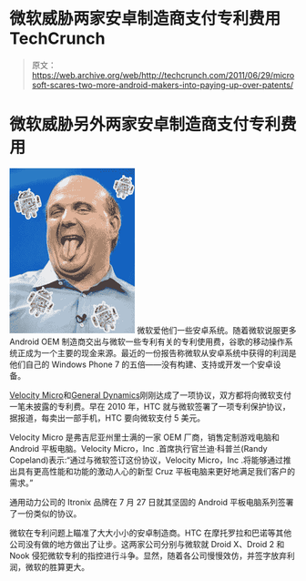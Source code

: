 # 微软威胁两家安卓制造商支付专利费用 TechCrunch

> 原文：<https://web.archive.org/web/http://techcrunch.com/2011/06/29/microsoft-scares-two-more-android-makers-into-paying-up-over-patents/>

# 微软威胁另外两家安卓制造商支付专利费用

[![](img/b940b24f6d6e02e5890638fe2f45a7ad.png "ballmy")](https://web.archive.org/web/20230203032215/https://techcrunch.com/wp-content/uploads/2011/06/ballmy.jpg) 微软爱他们一些安卓系统。随着微软说服更多 Android OEM 制造商交出与微软一些专利有关的专利使用费，谷歌的移动操作系统正成为一个主要的现金来源。最近的一份报告称微软从安卓系统中获得的利润是他们自己的 Windows Phone 7 的五倍——没有构建、支持或开发一个安卓设备。

[Velocity Micro](https://web.archive.org/web/20230203032215/http://www.microsoft.com/Presspass/press/2011/jun11/06-29VelocityMicroPR.mspx)和[General Dynamics](https://web.archive.org/web/20230203032215/http://www.prnewswire.com/news-releases/microsoft-and-general-dynamics-itronix-sign-patent-agreement-124589063.html)刚刚达成了一项协议，双方都将向微软支付一笔未披露的专利费。早在 2010 年，HTC 就与微软签署了一项专利保护协议，据报道，每卖出一部手机，HTC 要向微软支付 5 美元。

Velocity Micro 是弗吉尼亚州里士满的一家 OEM 厂商，销售定制游戏电脑和 Android 平板电脑。Velocity Micro，Inc .首席执行官兰迪·科普兰(Randy Copeland)表示:“通过与微软签订这份协议，Velocity Micro，Inc .将能够通过推出具有更高性能和功能的激动人心的新型 Cruz 平板电脑来更好地满足我们客户的需求。”

通用动力公司的 Itronix 品牌在 7 月 27 日就其坚固的 Android 平板电脑系列签署了一份类似的协议。

微软在专利问题上瞄准了大大小小的安卓制造商。HTC 在摩托罗拉和巴诺等其他公司没有做的地方做出了让步。这两家公司分别与微软就 Droid X、Droid 2 和 Nook 侵犯微软专利的指控进行斗争。显然，随着各公司慢慢效仿，并签字放弃利润，微软的胜算更大。